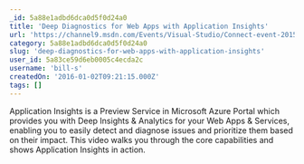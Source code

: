 ```yaml
---
_id: 5a88e1adbd6dca0d5f0d24a0
title: 'Deep Diagnostics for Web Apps with Application Insights'
url: 'https://channel9.msdn.com/Events/Visual-Studio/Connect-event-2015/603'
category: 5a88e1adbd6dca0d5f0d24a0
slug: 'deep-diagnostics-for-web-apps-with-application-insights'
user_id: 5a83ce59d6eb0005c4ecda2c
username: 'bill-s'
createdOn: '2016-01-02T09:21:15.000Z'
tags: []
---
```


<div class="entry-content">
<div id="entry-body">

Application Insights is a Preview Service in Microsoft Azure Portal which provides you with Deep Insights &amp; Analytics for your Web Apps &amp; Services, enabling you to easily detect and diagnose issues and prioritize them based on their impact. This video walks you through the core capabilities and shows Application Insights in action.

</div>
</div>
&nbsp;
